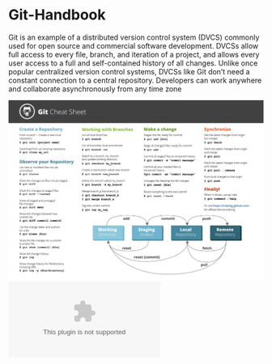 # Git-Handbook
Git is an example of a distributed version control system (DVCS) commonly used for open source and commercial software development. DVCSs allow full access to every file, branch, and iteration of a project, and allows every user access to a full and self-contained history of all changes. Unlike once popular centralized version control systems, DVCSs like Git don’t need a constant connection to a central repository. Developers can work anywhere and collaborate asynchronously from any time zone

![Git Cheet sheet](https://github.com/venkywarriors/Git-Handbook/blob/master/8341g68g1v7y.png)
![Git Commands](https://github.com/venkywarriors/Git-Handbook/blob/master/git%20docu%20print.docx)
